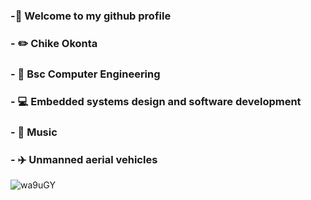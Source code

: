 ### -👋 Welcome to my github profile
### - :pencil2: Chike Okonta
### - :school: Bsc Computer Engineering
### - :computer: Embedded systems design and software development
### - :musical_keyboard: Music
### - :airplane: Unmanned aerial vehicles


<!--
**see-k/see-k** is a ✨ _special_ ✨ repository because its `README.md` (this file) appears on your GitHub profile.

Here are some ideas to get you started:

- 🔭 I’m currently working on ... becoming great again
- 🌱 I’m currently learning ...
- 👯 I’m looking to collaborate on ...
- 🤔 I’m looking for help with ...
- 💬 Ask me about ...
- 📫 How to reach me: ...
- 😄 Pronouns: ...
- ⚡ Fun fact: ...
-->
![wa9uGY](https://user-images.githubusercontent.com/40407778/111215074-b43b9f80-85a0-11eb-96a1-dad07d83e2b0.jpg)
